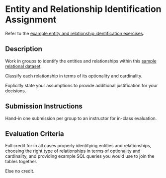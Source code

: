 # Entity and Relationship Identification Assignment

Refer to the [example entity and relationship identification exercises](/resources/database-design/conceptual-design/conceptual-design-exercises.md).

## Description

Work in groups to identify the entities and relationships within this [sample relational dataset](https://github.com/gwu-business/radio-data/tree/master/data).

Classify each relationship in terms of its optionality and cardinality.

Explicitly state your assumptions to provide additional justification for your decisions.

## Submission Instructions

Hand-in one submission per group to an instructor for in-class evaluation.

## Evaluation Criteria

Full credit for in all cases properly identifying entities and relationships, choosing the right type of relationships in terms of optionality and cardinality, and providing example SQL queries you would use to join the tables together.

Else no credit.
